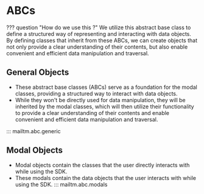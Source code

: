 # ABCs

??? question "How do we use this ?"
    We utilize this abstract base class to define a structured way of representing and interacting with data objects. By defining classes that inherit from these ABCs, we can create objects that not only provide a clear understanding of their contents, but also enable convenient and efficient data manipulation and traversal.


## General Objects

- These abstract base classes (ABCs) serve as a foundation for the modal classes, providing a structured way to interact with data objects.
- While they won't be directly used for data manipulation, they will be inherited by the modal classes, which will then utilize their functionality to provide a clear understanding of their contents and enable convenient and efficient data manipulation and traversal.


::: mailtm.abc.generic

## Modal Objects
- Modal objects contain the classes that the user directly interacts with while using the SDK.
- These modals contain the data objects that the user interacts with while using the SDK.
::: mailtm.abc.modals